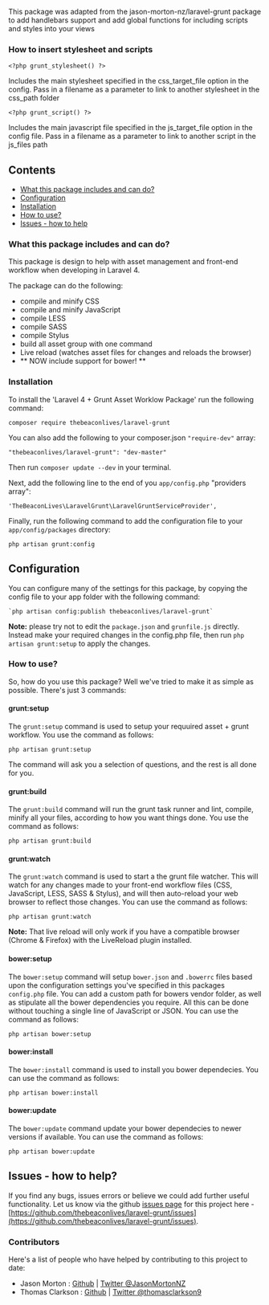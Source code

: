 This package was adapted from the jason-morton-nz/laravel-grunt package to add handlebars support and add global functions for including scripts and styles into your views

### How to insert stylesheet and scripts

`<?php grunt_stylesheet() ?>`

Includes the main stylesheet specified in the css_target_file option in the config.  Pass in a filename as a parameter to link to another stylesheet in the css_path folder

`<?php grunt_script() ?>`

Includes the main javascript file specified in the js_target_file option in the config file.  Pass in a filename as a parameter to link to another script in the js_files path

## Contents

- [What this package includes and can do?](#what-this-package-includes-and-can-do)
- [Configuration](#configuration)
- [Installation](#installation)
- [How to use?](#how-to-use)
- [Issues - how to help](#issues---how-to-help)

### What this package includes and can do?
This package is design to help with asset management and front-end workflow when developing in Laravel 4.

The package can do the following:

- compile and minify CSS
- compile and minify JavaScript
- compile LESS
- compile SASS
- compile Stylus
- build all asset group with one command
- Live reload (watches asset files for changes and reloads the browser)
- ** NOW include support for bower! **

### Installation
To install the 'Laravel 4 + Grunt Asset Worklow Package' run the following command:

`composer require thebeaconlives/laravel-grunt`

You can also add the following to your composer.json `"require-dev"` array:

`"thebeaconlives/laravel-grunt": "dev-master"`

Then run `composer update --dev` in your terminal.

Next, add the following line to the end of you `app/config.php` "providers array":

`'TheBeaconLives\LaravelGrunt\LaravelGruntServiceProvider',`

Finally, run the following command to add the configuration file to your `app/config/packages` directory:

`php artisan grunt:config`


## Configuration
You can configure many of the settings for this package, by copying the config file to your app folder with the following command:

	`php artisan config:publish thebeaconlives/laravel-grunt`

**Note:** please try not to edit the `package.json` and `grunfile.js` directly. Instead make your required changes in the config.php file, then run `php artisan grunt:setup` to apply the changes.

### How to use?
So, how do you use this package? Well we've tried to make it as simple as possible. There's just 3 commands:

#### grunt:setup
The `grunt:setup` command is used to setup your requuired asset + grunt workflow. You use the command as follows:

`php artisan grunt:setup`

The command will ask you a selection of questions, and the rest is all done for you.

#### grunt:build
The `grunt:build` command will run the grunt task runner and lint, compile, minify all your files, according to how you want things done. You use the command as follows:

`php artisan grunt:build`

#### grunt:watch
The `grunt:watch` command is used to start a the grunt file watcher. This will watch for any changes made to your front-end workflow files (CSS, JavaScript, LESS, SASS & Stylus), and will then auto-reload your web browser to reflect those changes. You can use the command as follows:

`php artisan grunt:watch`

**Note:** That live reload will only work if you have a compatible browser (Chrome & Firefox) with the LiveReload plugin installed.

#### bower:setup
The `bower:setup` command will setup `bower.json` and `.bowerrc` files based upon the configuration settings you've specified in this packages `config.php` file. You can add a custom path for bowers vendor folder, as well as stipulate all the bower dependencies you require. All this can be done without touching a single line of JavaScript or JSON. You can use the command as follows:

`php artisan bower:setup`

#### bower:install
The `bower:install` command is used to install you bower dependecies. You can use the command as follows:

`php artisan bower:install`

#### bower:update
The `bower:update` command update your bower dependecies to newer versions if available. You can use the command as follows:

`php artisan bower:update`

## Issues - how to help?
If you find any bugs, issues errors or believe we could add further useful functionality. Let us know via the github [issues page](https://github.com/thebeaconlives/laravel-grunt/issues) for this project here - [https://github.com/thebeaconlives/laravel-grunt/issues](https://github.com/thebeaconlives/laravel-grunt/issues).

### Contributors
Here's a list of people who have helped by contributing to this project to date:

- Jason Morton : [Github](https://github.com/JasonMortonNZ) | [Twitter @JasonMortonNZ](https://twitter.com/jasonmortonnz)
- Thomas Clarkson : [Github](https://github.com/TomClarkson) | [Twitter @thomasclarkson9](https://twitter.com/thomasclarkson9)
